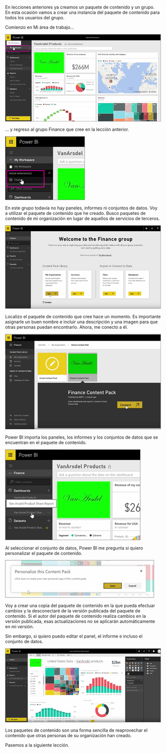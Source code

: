En lecciones anteriores ya creamos un paquete de contenido y un grupo. En esta ocasión vamos a crear una instancia del paquete de contenido para todos los usuarios del grupo.

Comienzo en Mi área de trabajo...

![Uso compartido y colaboración en Power BI](./media/6-3-use-content-packs/pbi_learn06_03myworkspace.png)

... y regreso al grupo Finance que cree en la lección anterior.

![Uso compartido y colaboración en Power BI](./media/6-3-use-content-packs/pbi_learn06_03switch2group.png)

En este grupo todavía no hay paneles, informes ni conjuntos de datos. Voy a utilizar el paquete de contenido que he creado. Busco paquetes de contenido de mi organización en lugar de aquellos de servicios de terceros.

![Uso compartido y colaboración en Power BI](./media/6-3-use-content-packs/pbi_learn06_03myorgcontpk.png)

Localizo el paquete de contenido que cree hace un momento. Es importante asignarle un buen nombre e incluir una descripción y una imagen para que otras personas puedan encontrarlo. Ahora, me conecto a él.

![Uso compartido y colaboración en Power BI](./media/6-3-use-content-packs/pbi_learn06_03contgallry.png)

Power BI importa los paneles, los informes y los conjuntos de datos que se encuentran en el paquete de contenido.

![Uso compartido y colaboración en Power BI](./media/6-3-use-content-packs/pbi_learn06_03added2group.png)

Al seleccionar el conjunto de datos, Power BI me pregunta si quiero personalizar el paquete de contenido.

![Uso compartido y colaboración en Power BI](./media/6-3-use-content-packs/pbi_learn06_03personalize.png)

Voy a crear una copia del paquete de contenido en la que pueda efectuar cambios y la desconectaré de la versión publicada del paquete de contenido. Si el autor del paquete de contenido realiza cambios en la versión publicada, esas actualizaciones no se aplicarán automáticamente en mi versión.

Sin embargo, si quiero puedo editar el panel, el informe e incluso el conjunto de datos.

![Uso compartido y colaboración en Power BI](./media/6-3-use-content-packs/pbi_learn06_03editreport.png)

Los paquetes de contenido son una forma sencilla de reaprovechar el contenido que otras personas de su organización han creado.

Pasemos a la siguiente lección.

